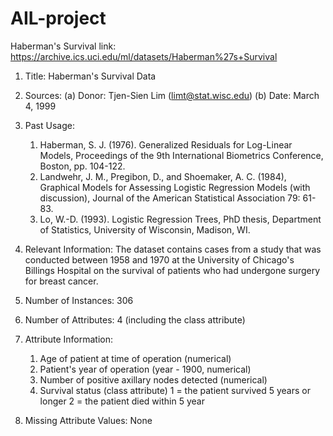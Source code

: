 # AIL-project

Haberman's Survival link: https://archive.ics.uci.edu/ml/datasets/Haberman%27s+Survival

1. Title: Haberman's Survival Data

2. Sources:
   (a) Donor:   Tjen-Sien Lim (limt@stat.wisc.edu)
   (b) Date:    March 4, 1999

3. Past Usage:
   1. Haberman, S. J. (1976). Generalized Residuals for Log-Linear
      Models, Proceedings of the 9th International Biometrics
      Conference, Boston, pp. 104-122.
   2. Landwehr, J. M., Pregibon, D., and Shoemaker, A. C. (1984),
      Graphical Models for Assessing Logistic Regression Models (with
      discussion), Journal of the American Statistical Association 79:
      61-83.
   3. Lo, W.-D. (1993). Logistic Regression Trees, PhD thesis,
      Department of Statistics, University of Wisconsin, Madison, WI.

4. Relevant Information:
   The dataset contains cases from a study that was conducted between
   1958 and 1970 at the University of Chicago's Billings Hospital on
   the survival of patients who had undergone surgery for breast
   cancer.

5. Number of Instances: 306

6. Number of Attributes: 4 (including the class attribute)

7. Attribute Information:
   1. Age of patient at time of operation (numerical)
   2. Patient's year of operation (year - 1900, numerical)
   3. Number of positive axillary nodes detected (numerical)
   4. Survival status (class attribute)
         1 = the patient survived 5 years or longer
         2 = the patient died within 5 year

8. Missing Attribute Values: None

